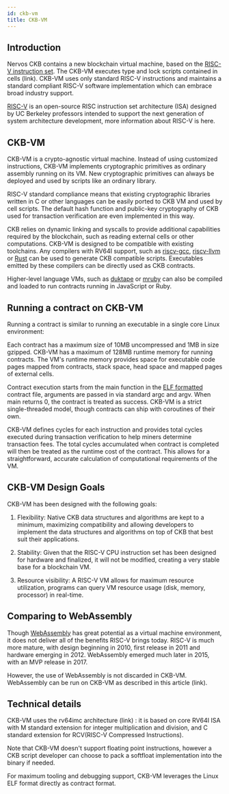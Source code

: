 ```yaml
---
id: ckb-vm
title: CKB-VM
---
```


## Introduction

Nervos CKB contains a new blockchain virtual machine, based on the [RISC-V instruction set](https://codasip.com/2016/09/22/what-is-risc-vwhy-do-we-care-and-why-you-should-too/). The CKB-VM executes type and lock scripts contained in cells (link). CKB-VM uses only standard RISC-V instructions and maintains a standard compliant RISC-V software implementation which can embrace broad industry support. 

[RISC-V](https://riscv.org/) is an open-source RISC instruction set architecture (ISA) designed by UC Berkeley professors intended to support the next generation of system architecture development, more information about RISC-V is here.



## CKB-VM

CKB-VM is a crypto-agnostic virtual machine. Instead of using customized instructions, CKB-VM implements cryptographic primitives as ordinary assembly running on its VM. New cryptographic primitives can always be deployed and used by scripts like an ordinary library. 

RISC-V standard compliance means that existing cryptographic libraries written in C or other languages can be easily ported to CKB VM and used by cell scripts. The default hash function and public-key cryptography of CKB used for transaction verification are even implemented in this way.

CKB relies on dynamic linking and syscalls to provide additional capabilities required by the blockchain, such as reading external cells or other computations. CKB-VM is designed to be compatible with existing toolchains. Any compilers with RV64I support, such as [riscv-gcc](https://github.com/riscv/riscv-gcc), [riscv-llvm](https://github.com/lowRISC/riscv-llvm) or [Rust](https://www.rust-lang.org/) can be used to generate CKB compatible scripts. Executables emitted by these compilers can be directly used as CKB contracts.

Higher-level language VMs, such as [duktape](https://duktape.org/) or [mruby](http://mruby.org/) can also be compiled and loaded to run contracts running in JavaScript or Ruby.



## Running a contract on CKB-VM

Running a contract is similar to running an executable in a single core Linux environment:

Each contract has a maximum size of 10MB uncompressed and 1MB in size gzipped. CKB-VM has a maximum of 128MB runtime memory for running contracts. The VM's runtime memory provides space for executable code pages mapped from contracts, stack space, head space and mapped pages of external cells.

Contract execution starts from the main function in the [ELF formatted](https://en.wikipedia.org/wiki/Executable_and_Linkable_Format) contract file, arguments are passed in via standard argc and argv. When main returns 0, the contract is treated as success. CKB-VM is a strict single-threaded model, though contracts can ship with coroutines of their own.

CKB-VM defines cycles for each instruction and provides total cycles executed during transaction verification to help miners determine transaction fees. The total cycles accumulated when contract is completed will then be treated as the runtime cost of the contract. This allows for a straightforward, accurate calculation of computational requirements of the VM.



## CKB-VM Design Goals

CKB-VM has been designed with the following goals:

1. Flexibility: Native CKB data structures and algorithms are kept to a minimum, maximizing compatibility and allowing developers to implement the data structures and algorithms on top of CKB that best suit their applications.

2. Stability: Given that the RISC-V CPU instruction set has been designed for hardware and finalized, it will not be modified, creating a very stable base for a blockchain VM.

3. Resource visibility: A RISC-V VM allows for maximum resource utilization, programs can query VM resource usage (disk, memory, processor) in real-time.




## Comparing to WebAssembly

Though [WebAssembly](https://webassembly.org/) has great potential as a virtual machine environment, it does not deliver all of the benefits RISC-V brings today. RISC-V is much more mature, with design beginning in 2010, first release in 2011 and hardware emerging in 2012. WebAssembly emerged much later in 2015, with an MVP release in 2017.

However, the use of WebAssembly is not discarded in CKB-VM. WebAssembly can be run on CKB-VM as described in this article (link).

 

## Technical details

CKB-VM uses the rv64imc architecture (link) : it is based on core RV64I ISA with M standard extension for integer multiplication and division, and C standard extension for RCV(RISC-V Compressed Instructions). 

Note that CKB-VM doesn't support floating point instructions, however a CKB script developer can choose to pack a softfloat implementation into the binary if needed.

For maximum tooling and debugging support, CKB-VM leverages the Linux ELF format directly as contract format.
